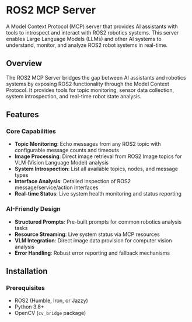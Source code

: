 # ROS2 MCP Server

A Model Context Protocol (MCP) server that provides AI assistants with tools to introspect and interact with ROS2 robotics systems. This server enables Large Language Models (LLMs) and other AI systems to understand, monitor, and analyze ROS2 robot systems in real-time.

## Overview

The ROS2 MCP Server bridges the gap between AI assistants and robotics systems by exposing ROS2 functionality through the Model Context Protocol. It provides tools for topic monitoring, sensor data collection, system introspection, and real-time robot state analysis.

## Features

### Core Capabilities
- **Topic Monitoring**: Echo messages from any ROS2 topic with configurable message counts and timeouts
- **Image Processing**: Direct image retrieval from ROS2 Image topics for VLM (Vision Language Model) analysis
- **System Introspection**: List all available topics, nodes, and message types
- **Interface Analysis**: Detailed inspection of ROS2 message/service/action interfaces
- **Real-time Status**: Live system health monitoring and status reporting

### AI-Friendly Design
- **Structured Prompts**: Pre-built prompts for common robotics analysis tasks
- **Resource Streaming**: Live system status via MCP resources
- **VLM Integration**: Direct image data provision for computer vision analysis
- **Error Handling**: Robust error reporting and fallback mechanisms

## Installation

### Prerequisites
- ROS2 (Humble, Iron, or Jazzy)
- Python 3.8+
- OpenCV (`cv_bridge` package)

